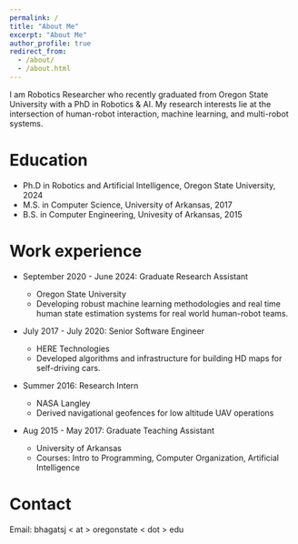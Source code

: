 ```yaml
---
permalink: /
title: "About Me"
excerpt: "About Me"
author_profile: true
redirect_from: 
  - /about/
  - /about.html
---
```


I am Robotics Researcher who recently graduated from Oregon State University with a PhD in Robotics & AI. My research interests lie at the intersection of human-robot interaction, machine learning, and multi-robot systems.


Education
======
* Ph.D in Robotics and Artificial Intelligence, Oregon State University, 2024
* M.S. in Computer Science, University of Arkansas, 2017
* B.S. in Computer Engineering, Univesity of Arkansas, 2015

Work experience
======
* September 2020 - June 2024: Graduate Research Assistant
  * Oregon State University
  * Developing robust machine learning methodologies and real time human state estimation systems for real world human-robot teams.
  
* July 2017 - July 2020: Senior Software Engineer
  * HERE Technologies
  * Developed algorithms and infrastructure for building HD maps for self-driving cars.

* Summer 2016: Research Intern
  * NASA Langley
  * Derived navigational geofences for low altitude UAV operations
  
* Aug 2015 - May 2017: Graduate Teaching Assistant
  * University of Arkansas
  * Courses: Intro to Programming, Computer Organization, Artificial Intelligence

Contact
======
Email: bhagatsj < at > oregonstate < dot > edu